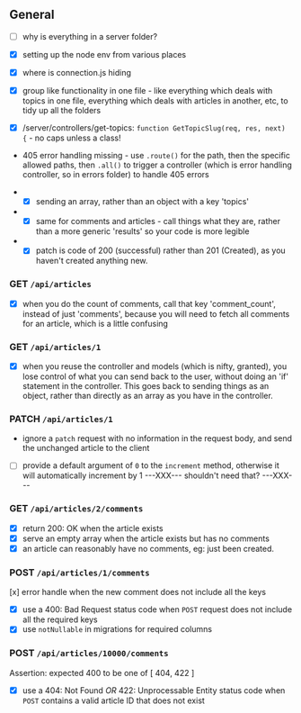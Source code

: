 ## General

- [ ] why is everything in a server folder?
- [x] setting up the node env from various places
- [x] where is connection.js hiding
- [x] group like functionality in one file - like everything which deals with topics in one file, everything which deals with articles in another, etc, to tidy up all the folders

- [x] /server/controllers/get-topics:
      `function GetTopicSlug(req, res, next) {` - no caps unless a class!

- 405 error handling missing - use `.route()` for the path, then the specific allowed paths, then `.all()` to trigger a controller (which is error handling controller, so in errors folder) to handle 405 errors

* - [x] sending an array, rather than an object with a key 'topics'
* - [x] same for comments and articles - call things what they are, rather than a more generic 'results' so your code is more legible

* - [x] patch is code of 200 (successful) rather than 201 (Created), as you haven't created anything new.

### GET `/api/articles`

- [x] when you do the count of comments, call that key 'comment_count', instead of just 'comments', because you will need to fetch all comments for an article, which is a little confusing

### GET `/api/articles/1`

- [x] when you reuse the controller and models (which is nifty, granted), you lose control of what you can send back to the user, without doing an 'if' statement in the controller. This goes back to sending things as an object, rather than directly as an array as you have in the controller.

### PATCH `/api/articles/1`

- ignore a `patch` request with no information in the request body, and send the unchanged article to the client
- [ ] provide a default argument of `0` to the `increment` method, otherwise it will automatically increment by 1
      ---XXX--- shouldn't need that? ---XXX---

### GET `/api/articles/2/comments`

- [x] return 200: OK when the article exists
- [x] serve an empty array when the article exists but has no comments
- [x] an article can reasonably have no comments, eg: just been created.

### POST `/api/articles/1/comments`

[x] error handle when the new comment does not include all the keys

- [x] use a 400: Bad Request status code when `POST` request does not include all the required keys
- [x] use `notNullable` in migrations for required columns

### POST `/api/articles/10000/comments`

Assertion: expected 400 to be one of [ 404, 422 ]

- [x] use a 404: Not Found _OR_ 422: Unprocessable Entity status code when `POST` contains a valid article ID that does not exist
